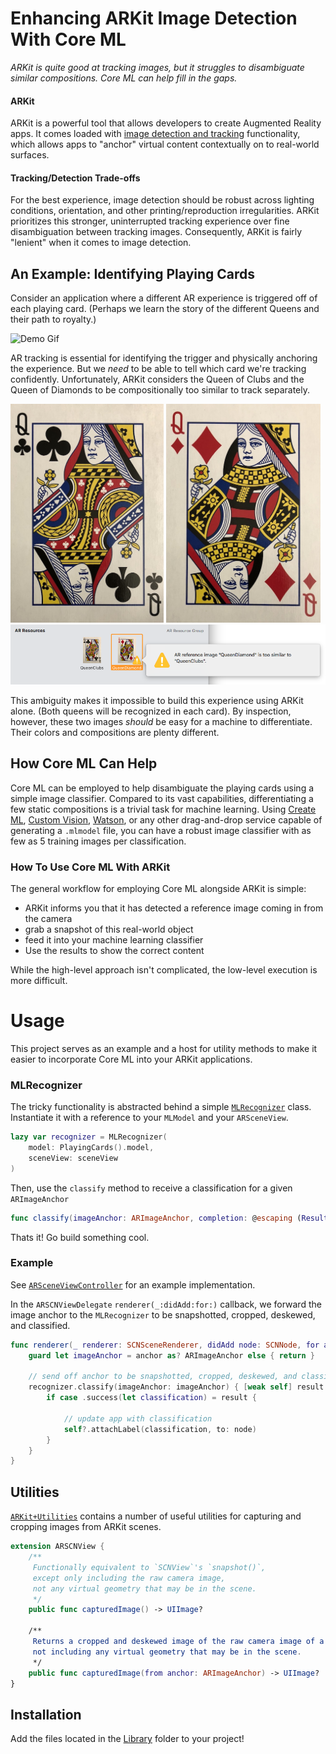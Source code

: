 # Enhancing ARKit Image Detection With Core ML
_ARKit is quite good at tracking images, but it struggles to disambiguate similar compositions. Core ML can help fill in the gaps._

#### ARKit
ARKit is a powerful tool that allows developers to create Augmented Reality apps. It comes loaded with [image detection and tracking](https://developer.apple.com/documentation/arkit/recognizing_images_in_an_ar_experience) functionality, which allows apps to "anchor" virtual content contextually on to real-world surfaces.

#### Tracking/Detection Trade-offs
For the best experience, image detection should be robust across lighting conditions, orientation, and other printing/reproduction irregularities. ARKit prioritizes this stronger, uninterrupted tracking experience over fine disambiguation between tracking images. Consequently, ARKit is fairly "lenient" when it comes to image detection.

## An Example: Identifying Playing Cards
Consider an application where a different AR experience is triggered off of each playing card. (Perhaps we learn the story of the different Queens and their path to royalty.)

![Demo Gif](Documentation%20Support/Demo.gif)

AR tracking is essential for identifying the trigger and physically anchoring the experience. But we _need_ to be able to tell which card we're tracking confidently. Unfortunately, ARKit considers the Queen of Clubs and the Queen of Diamonds to be compositionally too similar to track separately. 

<img src="https://github.com/Raizlabs/ARKit-CoreML/blob/master/Documentation%20Support/Queen_Clubs.jpg" height="350"> <img src="https://github.com/Raizlabs/ARKit-CoreML/blob/master/Documentation%20Support/Queen_Diamond.jpg" height="350">
![Xcode Reference Too Similar](Documentation%20Support/Xcode_Reference_Too_Similar.png)

This ambiguity makes it impossible to build this experience using ARKit alone. (Both queens will be recognized in each card).
By inspection, however, these two images _should_ be easy for a machine to differentiate. Their colors and compositions are plenty different.

## How Core ML Can Help

Core ML can be employed to help disambiguate the playing cards using a simple image classifier. Compared to its vast capabilities, differentiating a few static compositions is a trivial task for machine learning. Using [Create ML](https://developer.apple.com/documentation/createml), [Custom Vision](https://www.customvision.ai/), [Watson](https://developer.ibm.com/patterns/deploy-a-core-ml-model-with-watson-visual-recognition/), or any other drag-and-drop service capable of generating a `.mlmodel` file, you can have a robust image classifier with as few as 5 training images per classification.

### How To Use Core ML With ARKit

The general workflow for employing Core ML alongside ARKit is simple: 
- ARKit informs you that it has detected a reference image coming in from the camera
- grab a snapshot of this real-world object
- feed it into your machine learning classifier
- Use the results to show the correct content

While the high-level approach isn't complicated, the low-level execution is more difficult.

# Usage
This project serves as an example and a host for utility methods to make it easier to incorporate Core ML into your ARKit applications.

### MLRecognizer
The tricky functionality is abstracted behind a simple [`MLRecognizer`](Library/MLRecognizer.swift) class. Instantiate it with a reference to your `MLModel` and your `ARSceneView`. 

```swift
lazy var recognizer = MLRecognizer(
    model: PlayingCards().model,
    sceneView: sceneView
)
```

Then, use the `classify` method to receive a classification for a given `ARImageAnchor`
```swift
func classify(imageAnchor: ARImageAnchor, completion: @escaping (Result<String>) -> Void)
```

Thats it! Go build something cool.

### Example
See [`ARSceneViewController`](Example/ARSceneViewController.swift) for an example implementation. 

In the `ARSCNViewDelegate` `renderer(_:didAdd:for:)` callback, we forward the image anchor to the `MLRecognizer` to be snapshotted, cropped, deskewed, and classified.

```swift
func renderer(_ renderer: SCNSceneRenderer, didAdd node: SCNNode, for anchor: ARAnchor) {
    guard let imageAnchor = anchor as? ARImageAnchor else { return }

    // send off anchor to be snapshotted, cropped, deskewed, and classified
    recognizer.classify(imageAnchor: imageAnchor) { [weak self] result in
        if case .success(let classification) = result {

            // update app with classification
            self?.attachLabel(classification, to: node)
        }
    }
}
```

## Utilities
[`ARKit+Utilities`](Library/ARKit+Utilities.swift) contains a number of useful utilities for capturing and cropping images from ARKit scenes.

```swift
extension ARSCNView {
    /**
     Functionally equivalent to `SCNView`'s `snapshot()`,
     except only including the raw camera image, 
     not any virtual geometry that may be in the scene.
     */
    public func capturedImage() -> UIImage?

    /**
     Returns a cropped and deskewed image of the raw camera image of a given `ARImageAnchor`, 
     not including any virtual geometry that may be in the scene.
     */
    public func capturedImage(from anchor: ARImageAnchor) -> UIImage?
}
```

## Installation
Add the files located in the [Library](Library/) folder to your project!
